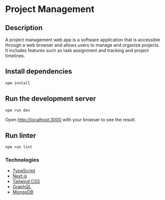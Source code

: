# Project Management

## Description

A project management web app is a software application that is accessible through a web browser and allows users to manage and organize projects. It includes features such as task assignment and tracking and project timelines.

## Install dependencies

```bash
npm install
```

## Run the development server

```bash
npm run dev
```

Open [http://localhost:3000](http://localhost:3000) with your browser to see the result.

## Run linter

```bash
npm run lint
```

### Technologies

- [TypeScript](https://www.typescriptlang.org/)
- [Next.js](https://nextjs.org)
- [Tailwind CSS](https://tailwindcss.com/)
- [GraphQL](https://graphql.org/)
- [MongoDB](https://mongodb.com/)
